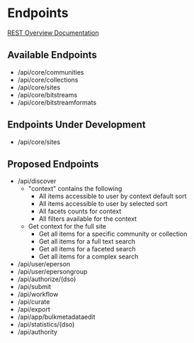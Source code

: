 # Endpoints
[REST Overview Documentation](README.md)

## Available Endpoints
* /api/core/communities
* /api/core/collections
* /api/core/sites
* /api/core/bitstreams
* /api/core/bitstreamformats

## Endpoints Under Development
* /api/core/sites

## Proposed Endpoints
* /api/discover
  * "context" contains the following
    * All items accessible to user by context default sort
    * All items accessible to user by selected sort
    * All facets counts for context
    * All filters available for the context
  * Get context for the full site
    * Get all items for a specific community or collection
    * Get all items for a full text search
    * Get all items for a faceted search
    * Get all items for a complex search
* /api/user/eperson
* /api/user/epersongroup
* /api/authorize/(dso)
* /api/submit
* /api/workflow
* /api/curate
* /api/export
* /api/app/bulkmetadataedit
* /api/statistics/(dso)
* /api/authority


